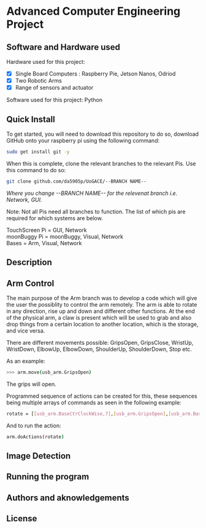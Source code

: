 # Advanced Computer Engineering Project

## Software and Hardware used
Hardware used for this project: 
 - [x] Single Board Computers : Raspberry Pie, Jetson Nanos, Odriod
 - [x] Two Robotic Arms
 - [x] Range of sensors and actuator
                                
Software used for this project: Python

## Quick Install
To get started, you will need to download this repository to do so, download GitHub onto your raspberry pi using the following command:

```bash
sudo get install git -y
```
When this is complete, clone the relevant branches to the relevant Pis. Use this command to do so:
```bash
git clone github.com/da5905p/UoGACE/--BRANCH NAME--
```
*Where you change --BRANCH NAME-- for the relevenat branch i.e. Network, GUI.*

Note: Not all Pis need all branches to function. The list of which pis are required for which systems are below.

TouchScreen Pi = GUI, Network  
moonBuggy Pi = moonBuggy, Visual, Network  
Bases = Arm, Visual, Network  

## Description

## Arm Control
The main purpose of the Arm branch was to develop a code which will give the user the possiblity to control the arm remotely. The arm is able to rotate in any direction, rise up and down and different other functions. At the end of the physical arm, a claw is present which will be used to grab and also drop things from a certain location to another location, which is the storage, and vice versa.

There are different movements possible: GripsOpen, GripsClose, WristUp, WristDown, ElbowUp, ElbowDown, ShoulderUp, ShoulderDown, Stop etc. 

As an example: 

```bash
>>> arm.move(usb_arm.GripsOpen)
```
The grips will open.

Programmed sequence of actions can be created for this, these sequences being multiple arrays of commands as seen in the following example:

```bash
rotate = [[usb_arm.BaseCtrClockWise,7],[usb_arm.GripsOpen],[usb_arm.BaseClockWise,6.8]]
```

And to run the action: 

```bash
arm.doActions(rotate)
```

## Image Detection

## Running the program

## Authors and aknowledgements

## License
